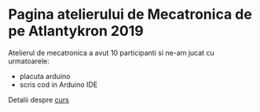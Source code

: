 # Pagina atelierului de Mecatronica de pe Atlantykron 2019

Atelierul de mecatronica a avut 10 participanti si ne-am jucat cu urmatoarele:

* placuta arduino
* scris cod in Arduino IDE

Detalii despre [curs](curs.md)


